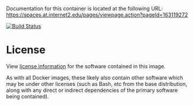Documentation for this container is located at the following URL:
https://spaces.at.internet2.edu/pages/viewpage.action?pageId=163119272


[![Build Status](https://jenkins.testbed.tier.internet2.edu/buildStatus/icon?job=docker/grouper/2.5.22)](https://jenkins.testbed.tier.internet2.edu/buildStatus/icon?job=docker/grouper/2.5.22)

# License

View [license information](https://www.apache.org/licenses/LICENSE-2.0) for the software contained in this image.

As with all Docker images, these likely also contain other software which may be under other licenses (such as Bash, etc from the base distribution, along with any direct or indirect dependencies of the primary software being contained).
